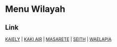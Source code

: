 # Menu Wilayah

## Link

[KAIELY](https://github.com/gigit-pemilu/pemilu-2024-81-maluku/tree/main/pilpres/hitung-suara/sub/81-maluku/sub/04-buru/sub/14-teluk-kaiely/sub/2001-kaiely)
 | 
[KAKI AIR](https://github.com/gigit-pemilu/pemilu-2024-81-maluku/tree/main/pilpres/hitung-suara/sub/81-maluku/sub/04-buru/sub/14-teluk-kaiely/sub/2004-kaki-air)
 | 
[MASARETE](https://github.com/gigit-pemilu/pemilu-2024-81-maluku/tree/main/pilpres/hitung-suara/sub/81-maluku/sub/04-buru/sub/14-teluk-kaiely/sub/2002-masarete)
 | 
[SEITH](https://github.com/gigit-pemilu/pemilu-2024-81-maluku/tree/main/pilpres/hitung-suara/sub/81-maluku/sub/04-buru/sub/14-teluk-kaiely/sub/2005-seith)
 | 
[WAELAPIA](https://github.com/gigit-pemilu/pemilu-2024-81-maluku/tree/main/pilpres/hitung-suara/sub/81-maluku/sub/04-buru/sub/14-teluk-kaiely/sub/2003-waelapia)

